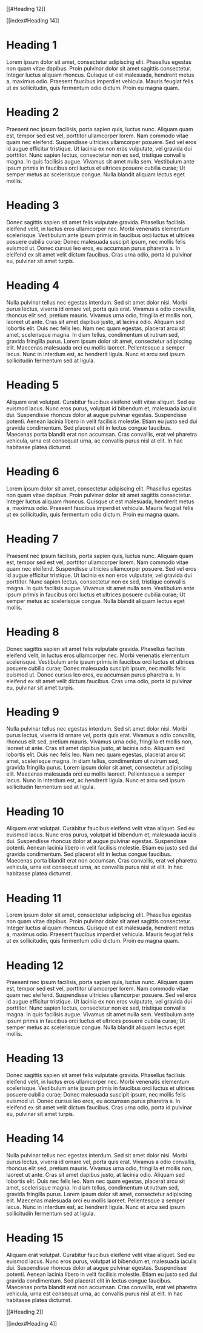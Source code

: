 [[#Heading 12]]

[[index#Heading 14]]

# Heading 1
Lorem ipsum dolor sit amet, consectetur adipiscing elit. Phasellus egestas non quam vitae dapibus. Proin pulvinar dolor sit amet sagittis consectetur. Integer luctus aliquam rhoncus. Quisque ut est malesuada, hendrerit metus a, maximus odio.  Praesent faucibus imperdiet vehicula. Mauris feugiat felis ut ex sollicitudin, quis fermentum odio dictum. Proin eu magna quam.

# Heading 2
Praesent nec ipsum facilisis, porta sapien quis, luctus nunc. Aliquam quam est, tempor sed est vel, porttitor ullamcorper lorem. Nam commodo vitae quam nec eleifend. Suspendisse ultricies ullamcorper posuere. Sed vel eros id augue efficitur tristique. Ut lacinia ex non eros vulputate, vel gravida dui porttitor. Nunc sapien lectus, consectetur non ex sed, tristique convallis magna. In quis facilisis augue. Vivamus sit amet nulla sem. Vestibulum ante ipsum primis in faucibus orci luctus et ultrices posuere cubilia curae; Ut semper metus ac scelerisque congue. Nulla blandit aliquam lectus eget mollis.

# Heading 3
Donec sagittis sapien sit amet felis vulputate gravida. Phasellus facilisis eleifend velit, in luctus eros ullamcorper nec. Morbi venenatis elementum scelerisque. Vestibulum ante ipsum primis in faucibus orci luctus et ultrices posuere cubilia curae; Donec malesuada suscipit ipsum, nec mollis felis euismod ut. Donec cursus leo eros, eu accumsan purus pharetra a. In eleifend ex sit amet velit dictum faucibus. Cras urna odio, porta id pulvinar eu, pulvinar sit amet turpis.

# Heading 4
Nulla pulvinar tellus nec egestas interdum. Sed sit amet dolor nisi. Morbi purus lectus, viverra id ornare vel, porta quis erat. Vivamus a odio convallis, rhoncus elit sed, pretium mauris. Vivamus urna odio, fringilla et mollis non, laoreet ut ante. Cras sit amet dapibus justo, at lacinia odio. Aliquam sed lobortis elit. Duis nec felis leo. Nam nec quam egestas, placerat arcu sit amet, scelerisque magna. In diam tellus, condimentum ut rutrum sed, gravida fringilla purus. Lorem ipsum dolor sit amet, consectetur adipiscing elit. Maecenas malesuada orci eu mollis laoreet. Pellentesque a semper lacus. Nunc in interdum est, ac hendrerit ligula. Nunc et arcu sed ipsum sollicitudin fermentum sed at ligula.

# Heading 5
Aliquam erat volutpat. Curabitur faucibus eleifend velit vitae aliquet. Sed eu euismod lacus. Nunc eros purus, volutpat id bibendum et, malesuada iaculis dui. Suspendisse rhoncus dolor at augue pulvinar egestas. Suspendisse potenti. Aenean lacinia libero in velit facilisis molestie. Etiam eu justo sed dui gravida condimentum. Sed placerat elit in lectus congue faucibus. Maecenas porta blandit erat non accumsan. Cras convallis, erat vel pharetra vehicula, urna est consequat urna, ac convallis purus nisl at elit. In hac habitasse platea dictumst.

# Heading 6
Lorem ipsum dolor sit amet, consectetur adipiscing elit. Phasellus egestas non quam vitae dapibus. Proin pulvinar dolor sit amet sagittis consectetur. Integer luctus aliquam rhoncus. Quisque ut est malesuada, hendrerit metus a, maximus odio. Praesent faucibus imperdiet vehicula. Mauris feugiat felis ut ex sollicitudin, quis fermentum odio dictum. Proin eu magna quam.

# Heading 7
Praesent nec ipsum facilisis, porta sapien quis, luctus nunc. Aliquam quam est, tempor sed est vel, porttitor ullamcorper lorem. Nam commodo vitae quam nec eleifend. Suspendisse ultricies ullamcorper posuere. Sed vel eros id augue efficitur tristique. Ut lacinia ex non eros vulputate, vel gravida dui porttitor. Nunc sapien lectus, consectetur non ex sed, tristique convallis magna. In quis facilisis augue. Vivamus sit amet nulla sem. Vestibulum ante ipsum primis in faucibus orci luctus et ultrices posuere cubilia curae; Ut semper metus ac scelerisque congue. Nulla blandit aliquam lectus eget mollis.

# Heading 8
Donec sagittis sapien sit amet felis vulputate gravida. Phasellus facilisis eleifend velit, in luctus eros ullamcorper nec. Morbi venenatis elementum scelerisque. Vestibulum ante ipsum primis in faucibus orci luctus et ultrices posuere cubilia curae; Donec malesuada suscipit ipsum, nec mollis felis euismod ut. Donec cursus leo eros, eu accumsan purus pharetra a. In eleifend ex sit amet velit dictum faucibus. Cras urna odio, porta id pulvinar eu, pulvinar sit amet turpis.

# Heading 9
Nulla pulvinar tellus nec egestas interdum. Sed sit amet dolor nisi. Morbi purus lectus, viverra id ornare vel, porta quis erat. Vivamus a odio convallis, rhoncus elit sed, pretium mauris. Vivamus urna odio, fringilla et mollis non, laoreet ut ante. Cras sit amet dapibus justo, at lacinia odio. Aliquam sed lobortis elit. Duis nec felis leo. Nam nec quam egestas, placerat arcu sit amet, scelerisque magna. In diam tellus, condimentum ut rutrum sed, gravida fringilla purus. Lorem ipsum dolor sit amet, consectetur adipiscing elit. Maecenas malesuada orci eu mollis laoreet. Pellentesque a semper lacus. Nunc in interdum est, ac hendrerit ligula. Nunc et arcu sed ipsum sollicitudin fermentum sed at ligula.


# Heading 10
Aliquam erat volutpat. Curabitur faucibus eleifend velit vitae aliquet. Sed eu euismod lacus. Nunc eros purus, volutpat id bibendum et, malesuada iaculis dui. Suspendisse rhoncus dolor at augue pulvinar egestas. Suspendisse potenti. Aenean lacinia libero in velit facilisis molestie. Etiam eu justo sed dui gravida condimentum. Sed placerat elit in lectus congue faucibus. Maecenas porta blandit erat non accumsan. Cras convallis, erat vel pharetra vehicula, urna est consequat urna, ac convallis purus nisl at elit. In hac habitasse platea dictumst.

# Heading 11
Lorem ipsum dolor sit amet, consectetur adipiscing elit. Phasellus egestas non quam vitae dapibus. Proin pulvinar dolor sit amet sagittis consectetur. Integer luctus aliquam rhoncus. Quisque ut est malesuada, hendrerit metus a, maximus odio.  Praesent faucibus imperdiet vehicula. Mauris feugiat felis ut ex sollicitudin, quis fermentum odio dictum. Proin eu magna quam.

# Heading 12
Praesent nec ipsum facilisis, porta sapien quis, luctus nunc. Aliquam quam est, tempor sed est vel, porttitor ullamcorper lorem. Nam commodo vitae quam nec eleifend. Suspendisse ultricies ullamcorper posuere. Sed vel eros id augue efficitur tristique. Ut lacinia ex non eros vulputate, vel gravida dui porttitor. Nunc sapien lectus, consectetur non ex sed, tristique convallis magna. In quis facilisis augue. Vivamus sit amet nulla sem. Vestibulum ante ipsum primis in faucibus orci luctus et ultrices posuere cubilia curae; Ut semper metus ac scelerisque congue. Nulla blandit aliquam lectus eget mollis.

# Heading 13
Donec sagittis sapien sit amet felis vulputate gravida. Phasellus facilisis eleifend velit, in luctus eros ullamcorper nec. Morbi venenatis elementum scelerisque. Vestibulum ante ipsum primis in faucibus orci luctus et ultrices posuere cubilia curae; Donec malesuada suscipit ipsum, nec mollis felis euismod ut. Donec cursus leo eros, eu accumsan purus pharetra a. In eleifend ex sit amet velit dictum faucibus. Cras urna odio, porta id pulvinar eu, pulvinar sit amet turpis.

# Heading 14
Nulla pulvinar tellus nec egestas interdum. Sed sit amet dolor nisi. Morbi purus lectus, viverra id ornare vel, porta quis erat. Vivamus a odio convallis, rhoncus elit sed, pretium mauris. Vivamus urna odio, fringilla et mollis non, laoreet ut ante. Cras sit amet dapibus justo, at lacinia odio. Aliquam sed lobortis elit. Duis nec felis leo. Nam nec quam egestas, placerat arcu sit amet, scelerisque magna. In diam tellus, condimentum ut rutrum sed, gravida fringilla purus. Lorem ipsum dolor sit amet, consectetur adipiscing elit. Maecenas malesuada orci eu mollis laoreet. Pellentesque a semper lacus. Nunc in interdum est, ac hendrerit ligula. Nunc et arcu sed ipsum sollicitudin fermentum sed at ligula.

# Heading 15
Aliquam erat volutpat. Curabitur faucibus eleifend velit vitae aliquet. Sed eu euismod lacus. Nunc eros purus, volutpat id bibendum et, malesuada iaculis dui. Suspendisse rhoncus dolor at augue pulvinar egestas. Suspendisse potenti. Aenean lacinia libero in velit facilisis molestie. Etiam eu justo sed dui gravida condimentum. Sed placerat elit in lectus congue faucibus. Maecenas porta blandit erat non accumsan. Cras convallis, erat vel pharetra vehicula, urna est consequat urna, ac convallis purus nisl at elit. In hac habitasse platea dictumst.

[[#Heading 2]]

[[index#Heading 4]]
